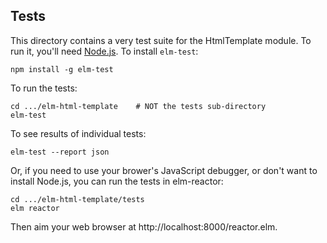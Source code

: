 ## Tests

This directory contains a very test suite for the HtmlTemplate module. To run it, you'll need [Node.js](https://nodejs.org/en/). To install `elm-test`:

```
npm install -g elm-test
```

To run the tests:

```
cd .../elm-html-template    # NOT the tests sub-directory
elm-test
```

To see results of individual tests:

```
elm-test --report json
```

Or, if you need to use your brower's JavaScript debugger, or don't want to install Node.js, you can run the tests in elm-reactor:

    cd .../elm-html-template/tests
    elm reactor

Then aim your web browser at http://localhost:8000/reactor.elm.
